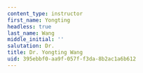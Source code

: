 ```yaml
---
content_type: instructor
first_name: Yongting
headless: true
last_name: Wang
middle_initial: ''
salutation: Dr.
title: Dr. Yongting Wang
uid: 395ebbf0-aa9f-057f-f3da-8b2ac1a6b612
---
```

